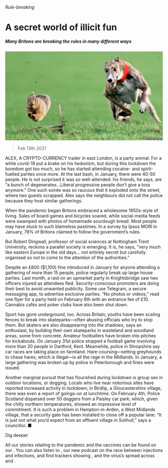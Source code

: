 ###### Rule-breaking

# A secret world of illicit fun 

##### Many Britons are breaking the rules in many different ways 

![image](images/20210213_BRP001_0.jpg) 

> Feb 13th 2021 


ALEX, A CRYPTO-CURRENCY trader in east London, is a party animal. For a while covid-19 put a brake on his hedonism, but during this lockdown the boredom got too much, so he has started attending cocaine- and spirit-fuelled parties once more. At the last bash, in January, there were 40-50 people. He is not surprised it was so well-attended: his friends, he says, are “a bunch of degenerates…Liberal progressive people don’t give a toss anymore.” One such soirée was so raucous that it exploded onto the street, where two guests scrapped. Alex says the neighbours did not call the police because they host similar gatherings.


When the pandemic began Britons embraced a wholesome 1950s-style of living. Sales of board games and bicycles soared, while social-media feeds were swamped with photos of homemade sourdough bread. Most people may have stuck to such blameless pastimes. In a survey by Ipsos MORI in January, 78% of Britons claimed to follow the government’s rules.



But Robert Dingwall, professor of social sciences at Nottingham Trent University, reckons a parallel society is emerging. It is, he says, “very much like eastern Europe in the old days... not entirely secret but carefully organised so not to come to the attention of the authorities.”


Despite an £800 ($1,100) fine introduced in January for anyone attending a gathering of more than 15 people, police regularly break up large house parties. Last month, a raid on an upmarket party in Knightsbridge saw two officers injured as attendees fled. Security-conscious promoters are doing their best to avoid unwanted publicity. Some use Telegram, a secure messaging app, to advertise exclusive parties. “No photos or videos,” read one flyer for a party held on February 6th with an entrance fee of £10. Cannabis cafés and poker clubs have also been shut down.


Sport has gone underground, too. Across Britain, youths have been scaling fences to break into skateparks—often abusing officials who try to stop them. But skaters are also disappearing into the shadows, says an enthusiast, by building their own skateparks in wasteland and woodland areas, some from concrete. Amateur footballers have broken into pitches for kickabouts. On January 31st police stopped a football game involving more than 20 people in Dartford, Kent. Meanwhile, police in Shropshire say car races are taking place on farmland. Hare-coursing—setting greyhounds to chase hares, which is illegal—is all the rage in the Midlands. In January, a large gathering was broken up by police in Peterborough and fines were issued.


Another marginal pursuit that has flourished during lockdown is group sex in outdoor locations, or dogging. Locals who live near notorious sites have reported increased activity in lockdown; in Birdlip, a Gloucestershire village, there was even a report of goings-on at lunchtime. On February 4th, Police Scotland dispersed over 50 doggers from a Paisley car park; which, given the chilly northern temperatures, showed an impressive level of commitment. It is such a problem in Hampton-in-Arden, a West Midlands village, that a security gate has been installed to close off a popular lane. “It is just not what you’d expect from an affluent village in Solihull,” says a councillor. ■


Dig deeper


All our stories relating to the pandemic and the vaccines can be found on our . You can also listen to , our new podcast on the race between injections and infections, and find trackers showing ,  and the virus’s spread across  and .

